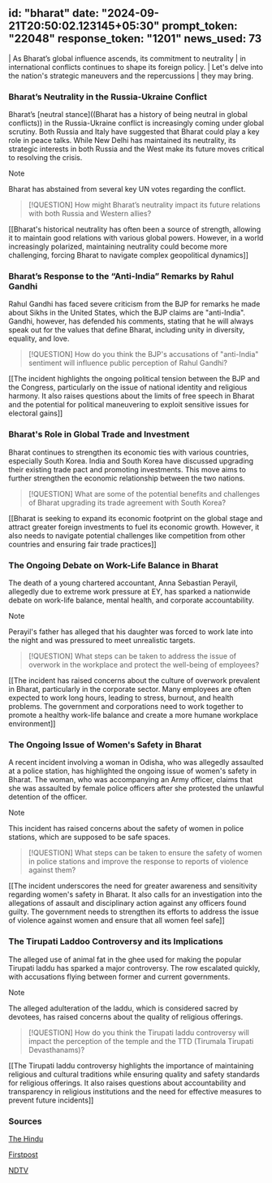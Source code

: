 
id: "bharat"
date: "2024-09-21T20:50:02.123145+05:30"
prompt_token: "22048"
response_token: "1201"
news_used: 73
------
| As Bharat’s global influence ascends, its commitment to neutrality
| in international conflicts continues to shape its foreign policy.
|  Let's delve into the nation's strategic maneuvers and the repercussions
| they may bring.

### Bharat’s Neutrality in the Russia-Ukraine Conflict

Bharat’s [neutral stance]((Bharat has a history of being neutral in global conflicts)) in the Russia-Ukraine conflict is increasingly coming under global scrutiny. Both Russia and Italy have suggested that Bharat could play a key role in peace talks. While New Delhi has maintained its neutrality, its strategic interests in both Russia and the West make its future moves critical to resolving the crisis.

> [!NOTE]
> Bharat has abstained from several key UN votes regarding the conflict.

> [!QUESTION]
> How might Bharat’s neutrality impact its future relations with both Russia and
> Western allies?

[[Bharat's historical neutrality has often been a source of strength,
allowing it to maintain good relations with various global powers.
However, in a world increasingly polarized, maintaining neutrality could become
more challenging, forcing Bharat to navigate complex geopolitical
dynamics]]


###  Bharat’s Response to the “Anti-India” Remarks by Rahul Gandhi

Rahul Gandhi has faced severe criticism from the BJP for remarks he made about Sikhs in the United States, which the BJP claims are "anti-India".  Gandhi, however, has defended his comments, stating that he will always speak out for the values that define Bharat, including unity in diversity, equality, and love.

> [!QUESTION]
> How do you think the BJP's accusations of "anti-India" sentiment will influence
> public perception of Rahul Gandhi?

[[The incident highlights the ongoing political tension between the BJP
and the Congress, particularly on the issue of national identity and
religious harmony. It also raises questions about the limits of free speech
in Bharat and the potential for political maneuvering to exploit sensitive
issues for electoral gains]]

### Bharat's Role in Global Trade and Investment

Bharat continues to strengthen its economic ties with various countries,
especially South Korea. India and South Korea have discussed upgrading their
existing trade pact and promoting investments. This move aims to further
strengthen the economic relationship between the two nations.

> [!QUESTION]
> What are some of the potential benefits and challenges of Bharat
> upgrading its trade agreement with South Korea?

[[Bharat is seeking to expand its economic footprint on the global stage
and attract greater foreign investments to fuel its economic growth.
However, it also needs to navigate potential challenges like competition
from other countries and ensuring fair trade practices]]


### The Ongoing Debate on Work-Life Balance in Bharat

The death of a young chartered accountant, Anna Sebastian Perayil, allegedly
due to extreme work pressure at EY, has sparked a nationwide debate on
work-life balance, mental health, and corporate accountability. 

> [!NOTE]
> Perayil's father has alleged that his daughter was forced to work
> late into the night and was pressured to meet unrealistic targets.

> [!QUESTION]
> What steps can be taken to address the issue of overwork in the
> workplace and protect the well-being of employees?

[[The incident has raised concerns about the culture of overwork prevalent in
Bharat, particularly in the corporate sector. Many employees are often
expected to work long hours, leading to stress, burnout, and health problems.
The government and corporations need to work together to promote a healthy
work-life balance and create a more humane workplace environment]]

###  The Ongoing Issue of Women's Safety in Bharat

A recent incident involving a woman in Odisha, who was allegedly assaulted
at a police station, has highlighted the ongoing issue of women's safety in
Bharat. The woman, who was accompanying an Army officer, claims that she
was assaulted by female police officers after she protested the unlawful
detention of the officer. 

> [!NOTE]
> This incident has raised concerns about the safety of women in police
> stations, which are supposed to be safe spaces.

> [!QUESTION]
> What steps can be taken to ensure the safety of women in police stations
> and improve the response to reports of violence against them?

[[The incident underscores the need for greater awareness and sensitivity
regarding women's safety in Bharat. It also calls for an investigation into the
allegations of assault and disciplinary action against any officers found
guilty. The government needs to strengthen its efforts to address the issue
of violence against women and ensure that all women feel safe]]

### The Tirupati Laddoo Controversy and its Implications

The alleged use of animal fat in the ghee used for making the popular
Tirupati laddu has sparked a major controversy. The row escalated quickly,
with accusations flying between former and current governments. 

> [!NOTE]
> The alleged adulteration of the laddu, which is considered sacred by
> devotees, has raised concerns about the quality of religious offerings.

> [!QUESTION]
> How do you think the Tirupati laddu controversy will impact the
> perception of the temple and the TTD (Tirumala Tirupati Devasthanams)?

[[The Tirupati laddu controversy highlights the importance of maintaining
religious and cultural traditions while ensuring quality and safety standards
for religious offerings. It also raises questions about accountability and
transparency in religious institutions and the need for effective measures
to prevent future incidents]]

### Sources

[The Hindu](https://www.thehindu.com/)

[Firstpost](https://www.firstpost.com/)

[NDTV](https://www.ndtv.com/) 

